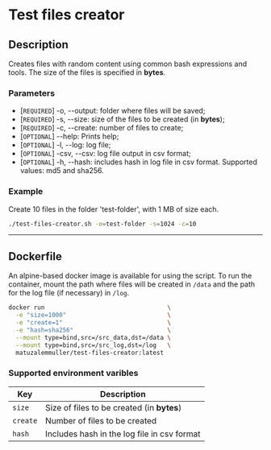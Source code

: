 # Test files creator

## Description

Creates files with random content using common bash expressions and tools. The size of the files is specified in **bytes**.

### Parameters

- [`REQUIRED`] -o, --output: folder where files will be saved;
- [`REQUIRED`] -s, --size: size of the files to be created (in **bytes**);
- [`REQUIRED`] -c, --create: number of files to create;
- [`OPTIONAL`] --help: Prints help;
- [`OPTIONAL`] -l, --log: log file;
- [`OPTIONAL`] -csv, --csv: log file output in csv format;
- [`OPTIONAL`] -h, --hash: includes hash in log file in csv format. Supported values: md5 and sha256.

### Example

Create 10 files in the folder 'test-folder', with 1 MB of size each.

```sh
./test-files-creator.sh -o=test-folder -s=1024 -c=10
```

---

## Dockerfile

An alpine-based docker image is available for using the script. To run the container, mount the path where files will be created in `/data` and the path for the log file (if necessary) in `/log`.

```sh
docker run                                  \
  -e "size=1000"                            \
  -e "create=1"                             \
  -e "hash=sha256"                          \
  --mount type=bind,src=/src_data,dst=/data \
  --mount type=bind,src=/src_log,dst=/log   \
  matuzalemmuller/test-files-creator:latest
```

### Supported environment varibles

| Key         | Description     |
|--------------|-----------|
| `size`   | Size of files to be created (in **bytes**) |
| `create` | Number of files to be created |
| `hash`   | Includes hash in the log file in csv format |

